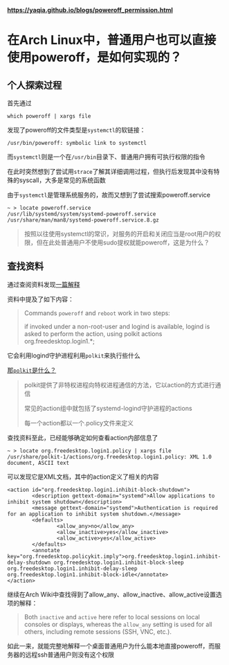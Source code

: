 **https://yaqia.github.io/blogs/poweroff_permission.html**


# 在Arch Linux中，普通用户也可以直接使用poweroff，是如何实现的？

## 个人探索过程

首先通过

```
which poweroff | xargs file
```

发现了poweroff的文件类型是`systemctl`的软链接：

```
/usr/bin/poweroff: symbolic link to systemctl
```

而`systemctl`则是一个在`/usr/bin`目录下、普通用户拥有可执行权限的指令

在此时突然想到了尝试用`strace`了解其详细调用过程，但执行后发现其中没有特殊的syscall，大多是常见的系统函数

由于`systemctl`是管理系统服务的，故而又想到了尝试搜索poweroff.service

```
~ > locate poweroff.service
/usr/lib/systemd/system/systemd-poweroff.service
/usr/share/man/man8/systemd-poweroff.service.8.gz
```

> 按照以往使用systemctl的常识，对服务的开启和关闭应当是root用户的权限，但在此处普通用户不使用sudo提权就能poweroff，这是为什么？

## 查找资料

通过查阅资料发现[一篇解释](https://unix.stackexchange.com/questions/209766/what-are-the-default-polkit-privileges-on-arch-linux-for-shutdown-halt-etc-a)

资料中提及了如下内容：

> Commands `poweroff` and `reboot` work in two steps:
> 
> if invoked under a non-root-user and logind is available, logind is asked to perform the action, using polkit actions org.freedesktop.login1.*;

它会利用logind守护进程利用`polkit`来执行些什么

[那`polkit`是什么？](https://wiki.archlinux.org/title/Polkit)

> polkit提供了非特权进程向特权进程通信的方法，它以action的方式进行通信
> 
> 常见的action组中就包括了systemd-logind守护进程的actions
> 
> 每一个action都以一个.policy文件来定义

查找资料至此，已经能够确定如何查看action内部信息了

```
~ > locate org.freedesktop.login1.policy | xargs file
/usr/share/polkit-1/actions/org.freedesktop.login1.policy: XML 1.0 document, ASCII text
```

可以发现它是XML文档，其中的action定义了相关的内容

```
<action id="org.freedesktop.login1.inhibit-block-shutdown">
        <description gettext-domain="systemd">Allow applications to inhibit system shutdown</description>
        <message gettext-domain="systemd">Authentication is required for an application to inhibit system shutdown.</message>
        <defaults>
                <allow_any>no</allow_any>
                <allow_inactive>yes</allow_inactive>
                <allow_active>yes</allow_active>
        </defaults>
        <annotate key="org.freedesktop.policykit.imply">org.freedesktop.login1.inhibit-delay-shutdown org.freedesktop.login1.inhibit-block-sleep org.freedesktop.login1.inhibit-delay-sleep org.freedesktop.login1.inhibit-block-idle</annotate>
</action>
```

继续在Arch Wiki中查找得到了allow_any、allow_inactive、allow_active设置选项的解释：

> Both `inactive` and `active` here refer to local sessions on local consoles or displays, whereas the `allow_any` setting is used for all others, including remote sessions (SSH, VNC, etc.).

如此一来，就能完整地解释一个桌面普通用户为什么能本地直接poweroff，而服务器的远程ssh普通用户则没有这个权限
